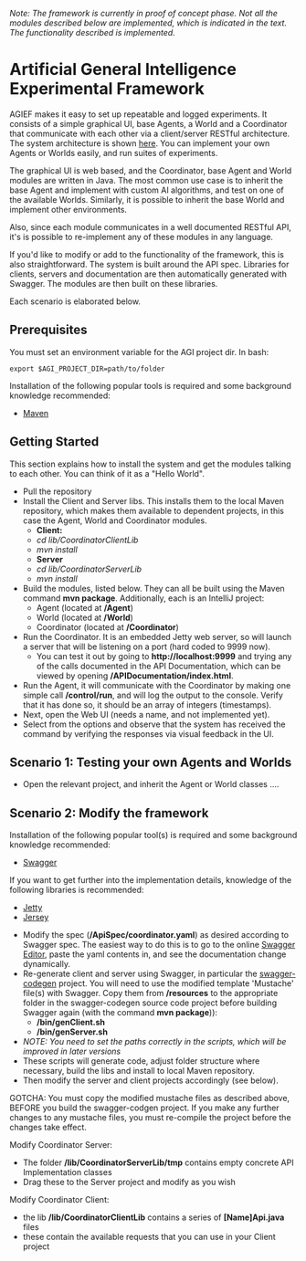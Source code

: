 *Note: The framework is currently in proof of concept phase. Not all the modules described below are implemented, which is indicated in the text. The functionality described is implemented.*

# Artificial General Intelligence Experimental Framework

AGIEF makes it easy to set up repeatable and logged experiments. It consists of a simple graphical UI, base Agents, a World and a Coordinator that communicate with each other via a client/server RESTful architecture. The system architecture is shown [here](https://github.com/ProjectAGI/agi/blob/master/resources/AGIHighLevelDesignSystemArchitecture.png). You can implement your own Agents or Worlds easily, and run suites of experiments.

The graphical UI is web based, and the Coordinator, base Agent and World modules are written in Java. The most common use case is to inherit the base Agent and implement with custom AI algorithms, and test on one of the available Worlds. Similarly, it is possible to inherit the base World and implement other environments.

Also, since each module communicates in a well documented RESTful API, it's is possible to re-implement any of these modules in any language.

If you'd like to modify or add to the functionality of the framework, this is also straightforward. The system is built around the API spec. Libraries for clients, servers and documentation are then automatically generated with Swagger. The modules are then built on these libraries.


Each scenario is elaborated below.

## Prerequisites
You must set an environment variable for the AGI project dir. In bash:
````
export $AGI_PROJECT_DIR=path/to/folder
````

Installation of the following popular tools is required and some background knowledge recommended:
- [Maven](https://maven.apache.org/) 


## Getting Started
This section explains how to install the system and get the modules talking to each other. You can think of it as a "Hello World".

* Pull the repository
* Install the Client and Server libs. This installs them to the local Maven repository, which makes them available to dependent projects, in this case the Agent, World and Coordinator modules.
	*	**Client:**
	* 	_cd lib/CoordinatorClientLib_
	*	_mvn install_
	*	**Server**
	* 	_cd lib/CoordinatorServerLib_
	*	_mvn install_
* Build the modules, listed below. They can all be built using the Maven command **mvn package**. Additionally, each is an IntelliJ project:
	*	Agent (located at **/Agent**)
	*	World (located at **/World**)
	* 	Coordinator (located at **/Coordinator**)
* Run the Coordinator. It is an embedded Jetty web server, so will launch a server that will be listening on a port (hard coded to 9999 now).
	*	You can test it out by going to **http://localhost:9999** and trying any of the calls documented in the API Documentation, which can be viewed by opening **/APIDocumentation/index.html**.
* Run the Agent, it will communicate with the Coordinator by making one simple call **/control/run**, and will log the output to the console. Verify that it has done so, it should be an array of integers (timestamps).
* Next, open the Web UI (needs a name, and not implemented yet).
* Select from the options and observe that the system has received the command by verifying the responses via visual feedback in the UI.


## Scenario 1: Testing your own Agents and Worlds
* Open the relevant project, and inherit the Agent or World classes ....



## Scenario 2: Modify the framework

Installation of the following popular tool(s) is required and some background knowledge recommended:
- [Swagger](http://swagger.io/)

If you want to get further into the implementation details, knowledge of the following libraries is recommended:
- [Jetty](http://www.eclipse.org/jetty/)
- [Jersey](https://jersey.java.net/)

* Modify the spec (**/ApiSpec/coordinator.yaml**) as desired according to Swagger spec. The easiest way to do this is to go to the online [Swagger Editor](http://editor.swagger.io/#/), paste the yaml contents in, and see the documentation change dynamically.
* Re-generate client and server using Swagger, in particular the [swagger-codegen](https://github.com/swagger-api/swagger-codegen) project. You will need to use the modified template 'Mustache' file(s) with Swagger. Copy them from **/resources** to the appropriate folder in the swagger-codegen source code project before building Swagger again (with the command **mvn package**)):
	* **/bin/genClient.sh**
	* **/bin/genServer.sh**
* *NOTE: You need to set the paths correctly in the scripts, which will be improved in later versions*
* These scripts will generate code, adjust folder structure where necessary, build the libs and install to local Maven repository.
* Then modify the server and client projects accordingly (see below).

GOTCHA: You must copy the modified mustache files as described above, BEFORE you build the swagger-codgen project. If you make any further changes to any mustache files, you must re-compile the project before the changes take effect.

Modify Coordinator Server:

* The folder **/lib/CoordinatorServerLib/tmp** contains empty concrete API Implementation classes
* Drag these to the Server project and modify as you wish


Modify Coordinator Client:

* the lib **/lib/CoordinatorClientLib** contains a series of **[Name]Api.java** files
* these contain the available requests that you can use in your Client project
